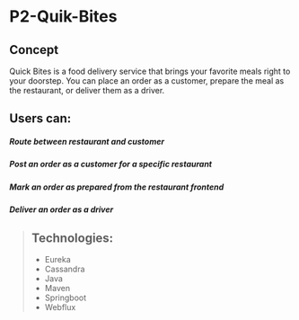 # P2-Quik-Bites

## Concept
Quick Bites is a food delivery service that brings your favorite meals right to your doorstep.
You can place an order as a customer, prepare the meal as the restaurant, or deliver them as a driver.

## Users can:

##### Route between restaurant and customer
##### Post an order as a customer for a specific restaurant
##### Mark an order as prepared from the restaurant frontend
##### Deliver an order as a driver


> ## Technologies:
> - Eureka
> - Cassandra
> - Java
> - Maven
> - Springboot
> - Webflux

